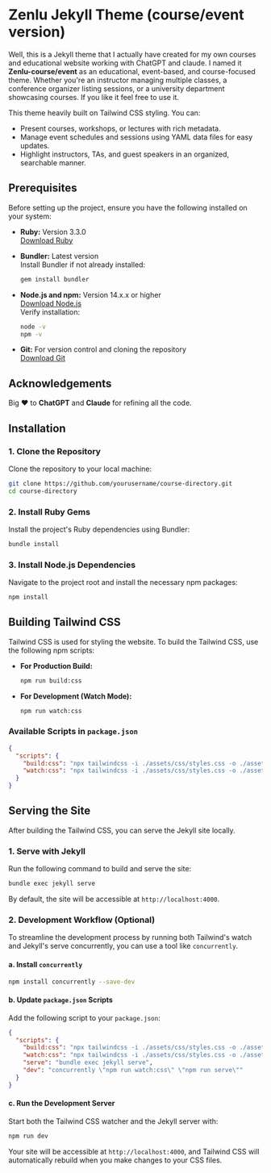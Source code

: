 # Zenlu  Jekyll Theme (course/event version)

Well, this is a Jekyll theme that I actually have created for my own courses and educational website working with ChatGPT and claude. I named it **Zenlu-course/event** as an educational, event-based, and course-focused theme. Whether you're an instructor managing multiple classes, a conference organizer listing sessions, or a university department showcasing courses. If you like it feel free to use it.

This theme heavily built on Tailwind CSS styling. You can:
- Present courses, workshops, or lectures with rich metadata.
- Manage event schedules and sessions using YAML data files for easy updates.
- Highlight instructors, TAs, and guest speakers in an organized, searchable manner.

## Prerequisites

Before setting up the project, ensure you have the following installed on your system:

- **Ruby:** Version 3.3.0  
  [Download Ruby](https://www.ruby-lang.org/en/downloads/)

- **Bundler:** Latest version  
  Install Bundler if not already installed:
  ```bash
  gem install bundler
  ```

- **Node.js and npm:** Version 14.x.x or higher  
  [Download Node.js](https://nodejs.org/)  
  Verify installation:
  ```bash
  node -v
  npm -v
  ```

- **Git:** For version control and cloning the repository  
  [Download Git](https://git-scm.com/downloads)

## Acknowledgements

Big &#10084; to **ChatGPT** and **Claude** for refining all the code. 

## Installation

### 1. Clone the Repository

Clone the repository to your local machine:
```bash
git clone https://github.com/yourusername/course-directory.git
cd course-directory
```

### 2. Install Ruby Gems

Install the project's Ruby dependencies using Bundler:
```bash
bundle install
```

### 3. Install Node.js Dependencies

Navigate to the project root and install the necessary npm packages:
```bash
npm install
```

## Building Tailwind CSS

Tailwind CSS is used for styling the website. To build the Tailwind CSS, use the following npm scripts:

- **For Production Build:**
  ```bash
  npm run build:css
  ```

- **For Development (Watch Mode):**
  ```bash
  npm run watch:css
  ```

### Available Scripts in `package.json`

```json
{
  "scripts": {
    "build:css": "npx tailwindcss -i ./assets/css/styles.css -o ./assets/css/styles.css --minify",
    "watch:css": "npx tailwindcss -i ./assets/css/styles.css -o ./assets/css/styles.css --watch"
  }
}
```

## Serving the Site

After building the Tailwind CSS, you can serve the Jekyll site locally.

### 1. Serve with Jekyll

Run the following command to build and serve the site:
```bash
bundle exec jekyll serve
```
By default, the site will be accessible at `http://localhost:4000`.

### 2. Development Workflow (Optional)

To streamline the development process by running both Tailwind's watch and Jekyll's serve concurrently, you can use a tool like `concurrently`.

#### a. Install `concurrently`
```bash
npm install concurrently --save-dev
```

#### b. Update `package.json` Scripts

Add the following script to your `package.json`:
```json
{
  "scripts": {
    "build:css": "npx tailwindcss -i ./assets/css/styles.css -o ./assets/css/styles.css --minify",
    "watch:css": "npx tailwindcss -i ./assets/css/styles.css -o ./assets/css/styles.css --watch",
    "serve": "bundle exec jekyll serve",
    "dev": "concurrently \"npm run watch:css\" \"npm run serve\""
  }
}
```

#### c. Run the Development Server

Start both the Tailwind CSS watcher and the Jekyll server with:
```bash
npm run dev
```
Your site will be accessible at `http://localhost:4000`, and Tailwind CSS will automatically rebuild when you make changes to your CSS files.



